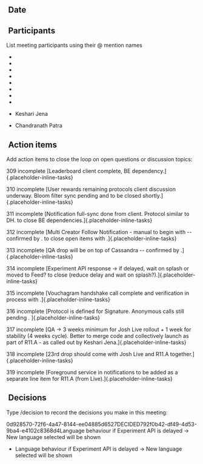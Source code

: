 ##  Date

##  Participants

List meeting participants using their @ mention names

- 

- 

- 

- 

- 

- 

- 

- 

- Keshari Jena

- Chandranath Patra

##  Action items

Add action items to close the loop on open questions or discussion
topics:

309 incomplete [Leaderboard client complete, BE
dependency.]{.placeholder-inline-tasks}

310 incomplete [User rewards remaining protocols client discussion
underway. Bloom filter sync pending and to be closed
shortly.]{.placeholder-inline-tasks}

311 incomplete [Notification full-sync done from client. Protocol
similar to DH. to close BE dependencies.]{.placeholder-inline-tasks}

312 incomplete [Multi Creator Follow Notification - manual to begin with
-- confirmed by . to close open items with .]{.placeholder-inline-tasks}

313 incomplete [QA drop will be on top of Cassandra -- confirmed by
.]{.placeholder-inline-tasks}

314 incomplete [Experiment API response → if delayed, wait on splash or
moved to Feed? to close (reduce delay and wait on
splash?).]{.placeholder-inline-tasks}

315 incomplete [Vouchagram handshake call complete and verification in
process with .]{.placeholder-inline-tasks}

316 incomplete [Protocol is defined for Signature. Anonymous calls still
pending . ]{.placeholder-inline-tasks}

317 incomplete [QA → 3 weeks minimum for Josh Live rollout + 1 week for
stability (4 weeks cycle). Better to merge code and collectively launch
as part of R11.A - as called out by Keshari
Jena.]{.placeholder-inline-tasks}

318 incomplete [23rd drop should come with Josh Live and R11.A
together.]{.placeholder-inline-tasks}

319 incomplete [Foreground service in notifications to be added as a
separate line item for R11.A (from Live).]{.placeholder-inline-tasks}

##  Decisions

Type /decision to record the decisions you make in this meeting:

0d928570-72f6-4a47-8144-ee04885d6527DECIDED792f0b42-df49-4d53-9ba4-e4102c8368d4Language
behaviour if Experiment API is delayed → New language selected will be
shown

- Language behaviour if Experiment API is delayed → New language
  selected will be shown
